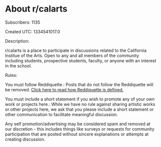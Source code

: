 # About r/calarts

Subscribers: 1135

Created UTC: 1334541017.0

Description:

r/calarts is a place to participate in discussions related to the California Institue of the Arts. Open to any and all members of the community including students, prospective students, faculty, or anyone with an interest in the school.

Rules:

You must follow Reddiquette.: Posts that do not follow the Reddiquette will be removed. [Click here to read how Reddiquette is defined.](https://www.reddithelp.com/en/categories/reddit-101/reddit-basics/reddiquette)

You must include a short statement if you wish to promote any of your own work or projects here.: While we have no rule against sharing artistic works or other projects here, we ask that you please include a short statement or other communication to facilitate meaningful discussion.

Any self promotion/advertising may be considered spam and removed at our discretion - this includes things like surveys or requests for community participation that are posted without sincere explanations or attempts at creating discussion.

